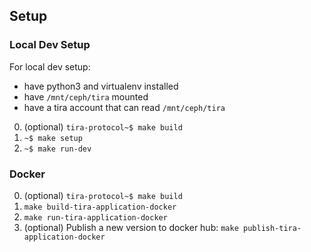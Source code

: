 ## Setup

### Local Dev Setup

For local dev setup:
  - have python3 and virtualenv installed
  - have `/mnt/ceph/tira` mounted
  - have a tira account that can read `/mnt/ceph/tira`
 
0. (optional) `tira-protocol~$ make build`
1. `~$ make setup`
2. `~$ make run-dev`

### Docker

0. (optional) `tira-protocol~$ make build`
1. `make build-tira-application-docker`
2. `make run-tira-application-docker`
3. (optional) Publish a new version to docker hub: `make publish-tira-application-docker`
